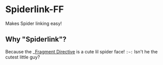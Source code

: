 # Spiderlink-FF
Makes Spider linking easy!

## Why "Spiderlink"?
Because the _[Fragment Directive](https://developer.mozilla.org/en-US/docs/Web/URI/Fragment/Text_fragments#sect1) is a cute lil spider face!
`:~:`
Isn't he the cutest little guy?
